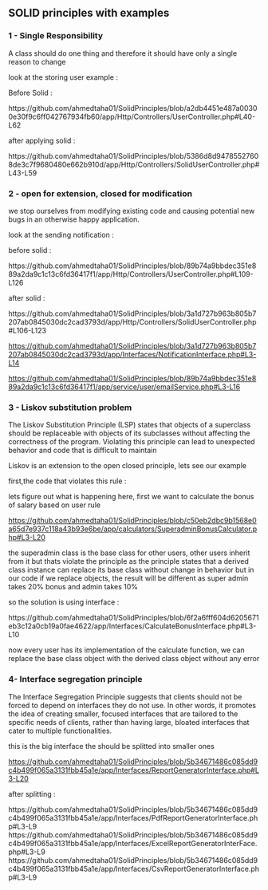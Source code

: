 ## SOLID principles with examples
<h3>1 - Single Responsibility </h3> 
<p>A class should do one thing and therefore it should have only a single reason to change </p>
<p>look at the storing user example : </p>
<p>Before Solid :</p>
https://github.com/ahmedtaha01/SolidPrinciples/blob/a2db4451e487a00300e30f9c6ff042767934fb60/app/Http/Controllers/UserController.php#L40-L62

<p>after applying solid :</p>
https://github.com/ahmedtaha01/SolidPrinciples/blob/5386d8d94785527608de3c7f9680480e662b910d/app/Http/Controllers/SolidUserController.php#L43-L59


<h3>2 - open for extension, closed for modification </h3> 
<p>we stop ourselves from modifying existing code and causing potential new bugs in an otherwise happy application.</p>
<p>look at the sending notification : </p>
<p> before solid : </p>
https://github.com/ahmedtaha01/SolidPrinciples/blob/89b74a9bbdec351e889a2da9c1c13c6fd36417f1/app/Http/Controllers/UserController.php#L109-L126

<p> after solid : </p>
https://github.com/ahmedtaha01/SolidPrinciples/blob/3a1d727b963b805b7207ab0845030dc2cad3793d/app/Http/Controllers/SolidUserController.php#L106-L123

https://github.com/ahmedtaha01/SolidPrinciples/blob/3a1d727b963b805b7207ab0845030dc2cad3793d/app/Interfaces/NotificationInterface.php#L3-L14

https://github.com/ahmedtaha01/SolidPrinciples/blob/89b74a9bbdec351e889a2da9c1c13c6fd36417f1/app/service/user/emailService.php#L3-L16

<h3>3 - Liskov substitution problem </h3> 
<p>The Liskov Substitution Principle (LSP) states that objects of a superclass should be replaceable with objects of its subclasses without affecting the correctness of the program. Violating this principle can lead to unexpected behavior and code that is difficult to maintain</p>
<p>Liskov is an extension to the open closed principle, lets see our example</p>
<p>first,the code that violates this rule : </p>
<p>lets figure out what is happening here, first we want to calculate the bonus of salary based on user rule</p>

https://github.com/ahmedtaha01/SolidPrinciples/blob/c50eb2dbc9b1568e0a65d7e937c118a43b93e6be/app/calculators/SuperadminBonusCalculator.php#L3-L20

<p> the superadmin class is the base class for other users, other users inherit from it but thats violate the principle as the principle states that a derived class instance can replace its base class without change in behavior but in our code if we replace objects, the result will be different as super admin takes 20% bonus and admin takes 10%
<p/>
<p>so the solution is using interface :</p>
https://github.com/ahmedtaha01/SolidPrinciples/blob/6f2a6fff604d6205671eb3c12a0cb19a0fae4622/app/Interfaces/CalculateBonusInterface.php#L3-L10
<p>now every user has its implementation of the calculate function, we can replace the base class object with the derived class object without any error</p>

<h3>4- Interface segregation principle </h3> 
<p>The Interface Segregation Principle suggests that clients should not be forced to depend on interfaces they do not use. In other words, it promotes the idea of creating smaller, focused interfaces that are tailored to the specific needs of clients, rather than having large, bloated interfaces that cater to multiple functionalities.</p>

<p>this is the big interface the should be splitted into smaller ones</p>

https://github.com/ahmedtaha01/SolidPrinciples/blob/5b34671486c085dd9c4b499f065a3131fbb45a1e/app/Interfaces/ReportGeneratorInterface.php#L3-L20

<p>after splitting :</p>
https://github.com/ahmedtaha01/SolidPrinciples/blob/5b34671486c085dd9c4b499f065a3131fbb45a1e/app/Interfaces/PdfReportGeneratorInterface.php#L3-L9
https://github.com/ahmedtaha01/SolidPrinciples/blob/5b34671486c085dd9c4b499f065a3131fbb45a1e/app/Interfaces/ExcelReportGeneratorInterFace.php#L3-L9
https://github.com/ahmedtaha01/SolidPrinciples/blob/5b34671486c085dd9c4b499f065a3131fbb45a1e/app/Interfaces/CsvReportGeneratorInterface.php#L3-L9
